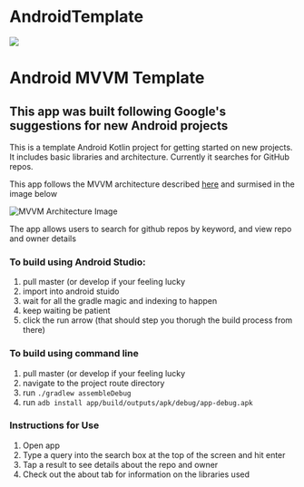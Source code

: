 # AndroidTemplate
<a href="http://jonathanfstewart.com:8090/viewType.html?buildTypeId=AndroidTemplate_Build&guest=1">
<img src="http://jonathanfstewart.com:8090/app/rest/builds/buildType:(id:AndroidTemplate_Build)/statusIcon"/>
</a>


# Android MVVM Template 

## This app was built following Google's suggestions for new Android projects

This is a template Android Kotlin project for getting started on new projects. It includes basic libraries and architecture. Currently it searches for GitHub repos.

This app follows the MVVM architecture described [here](https://developer.android.com/jetpack/docs/guide?gclid=CjwKCAjwvOHzBRBoEiwA48i6ArUkJ806jPQEcl1dXCM2Q2CRx_pyRXBzIgtFertJr5HJeEXpxNbbhRoC-Q0QAvD_BwE) and surmised in the image below

![MVVM Architecture Image](https://developer.android.com/topic/libraries/architecture/images/final-architecture.png)

The app allows users to search for github repos by keyword, and view repo and owner details

### To build using Android Studio:
  1. pull master (or develop if your feeling lucky
  1. import into android stuido
  1. wait for all the gradle magic and indexing to happen
  1. keep waiting be patient
  1. click the run arrow (that should step you thorugh the build process from there) 
  
### To build using command line
  1. pull master (or develop if your feeling lucky
  1. navigate to the project route directory 
  1. run `./gradlew assembleDebug`
  1. run `adb install app/build/outputs/apk/debug/app-debug.apk`
  
### Instructions for Use
   1. Open app
   1. Type a query into the search box at the top of the screen and hit enter
   1. Tap a result to see details about the repo and owner
   1. Check out the about tab for information on the libraries used

